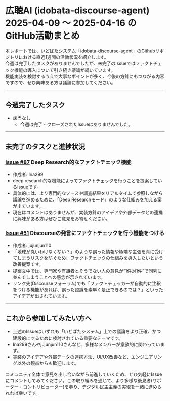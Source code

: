 # 広聴AI (idobata-discourse-agent) 2025-04-09 〜 2025-04-16 のGitHub活動まとめ

本レポートでは、いどばたシステム「idobata-discourse-agent」のGithubリポジトリにおける直近1週間の活動状況を紹介します。  
今週は完了したタスクがありませんでしたが、未完了のIssueではファクトチェック機能の導入について引き続き議論が続いています。  
機能実装を検討するうえで大事なポイントが多く、今後の方針にもつながる内容ですので、ぜひ興味ある方は議論に参加してください。

---

## 今週完了したタスク
- 該当なし  
  - 今週は完了・クローズされたIssueはありませんでした。

---

## 未完了のタスクと進捗状況

### [Issue #87](https://github.com/digitaldemocracy2030/idobata-discourse-agent/issues/87) Deep Research的なファクトチェック機能
- 作成者: Ina299  
- deep research的な機能によってファクトチェックを行うことを提案しているIssueです。  
- 具体的には、より専門的なソースや調査結果をリアルタイムで参照しながら議論を進めるために、「Deep Researchモード」のような仕組みを加える案が出ています。  
- 現在はコメントはありませんが、実装方針のアイデアや外部データとの連携に興味がある方はぜひご意見をお寄せください。

### [Issue #51](https://github.com/digitaldemocracy2030/idobata-discourse-agent/issues/51) Discourseの発言にファクトチェックを行う機能をつける
- 作成者: jujunjun110  
- 「地球が丸いわけなくない？」のような誤った情報や極端な主張を真に受けてしまうリスクを防ぐため、ファクトチェックの仕組みを導入したいという改善提案です。  
- 提案文中では、専門家や有識者とそうでない人の意見が“1件対1件”で同列に並んでしまうことへの懸念が示されています。  
- リンク先(Discourseフォーラム)でも「ファクトチェッカーが自動的に注釈をつける機能があれば、誤った認識を素早く是正できるのでは？」といったアイデアが出されています。  

---

## これから参加してみたい方へ

- 上述のIssueはいずれも「いどばたシステム」上での議論をより正確、かつ建設的にするために検討されている重要なテーマです。  
- Ina299さんやjujunjun110さんなど、多様なメンバーが意欲的に関わっています。  
- 実装のアイデアや外部データの連携方法、UI/UX改善など、エンジニアリング以外の観点からも歓迎します。  

コミュニティ全体で意見を出し合いながら前進していくため、ぜひ気軽にIssueにコメントしてみてください。この取り組みを通じて、より多様な後見者(サポーター・コントリビューター)を募り、デジタル民主主義の実現を一緒に進められれば幸いです。  